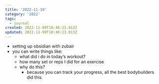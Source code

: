 ```yaml
---
title: '2022-11-10'
category: '2022'
tags:
  - journal
created: 2022-11-09T18:40:23.012Z
updated: 2022-11-09T18:40:23.013Z
---
```


- setting up obsidian with zubair
- you can write things like:
	- what did i do in today’s workout?
	- how many set or reps I did for an exercise
	- why do this?
		- because you can track your progress, all the best bodybuilders did this.